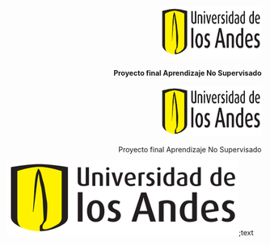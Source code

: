 <div align="right">
  <img src="pics/logo-uniandes.png" alt="Logo de Uniandes" width="200" height="100"><h4>Proyecto final Aprendizaje No Supervisado</h4>
</div>


<p align="right">
  <img src="pics/logo-uniandes.png" alt="Logo de Uniandes" width="200" height="100">
</p>
<p align="right">
  Proyecto final Aprendizaje No Supervisado
</p>

![image](pics/logo-uniandes.png);text
